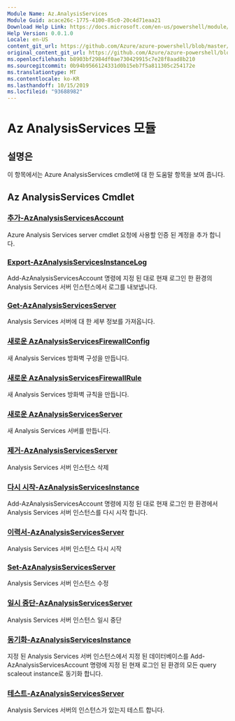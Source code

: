 ```yaml
---
Module Name: Az.AnalysisServices
Module Guid: acace26c-1775-4100-85c0-20c4d71eaa21
Download Help Link: https://docs.microsoft.com/en-us/powershell/module/az.analysisservices
Help Version: 0.0.1.0
Locale: en-US
content_git_url: https://github.com/Azure/azure-powershell/blob/master/src/AnalysisServices/AnalysisServices/help/Az.AnalysisServices.md
original_content_git_url: https://github.com/Azure/azure-powershell/blob/master/src/AnalysisServices/AnalysisServices/help/Az.AnalysisServices.md
ms.openlocfilehash: b8903bf2984df0ae730429915c7e28f8aad8b210
ms.sourcegitcommit: 0b94b9566124331d0b15eb7f5a811305c254172e
ms.translationtype: MT
ms.contentlocale: ko-KR
ms.lasthandoff: 10/15/2019
ms.locfileid: "93688982"
---
```

# Az AnalysisServices 모듈
## 설명은
이 항목에서는 Azure AnalysisServices cmdlet에 대 한 도움말 항목을 보여 줍니다.

## Az AnalysisServices Cmdlet
### [추가-AzAnalysisServicesAccount](Add-AzAnalysisServicesAccount.md)
Azure Analysis Services server cmdlet 요청에 사용할 인증 된 계정을 추가 합니다.

### [Export-AzAnalysisServicesInstanceLog](Export-AzAnalysisServicesInstanceLog.md)
Add-AzAnalysisServicesAccount 명령에 지정 된 대로 현재 로그인 한 환경의 Analysis Services 서버 인스턴스에서 로그를 내보냅니다.

### [Get-AzAnalysisServicesServer](Get-AzAnalysisServicesServer.md)
Analysis Services 서버에 대 한 세부 정보를 가져옵니다.

### [새로운 AzAnalysisServicesFirewallConfig](New-AzAnalysisServicesFirewallConfig.md)
새 Analysis Services 방화벽 구성을 만듭니다. 

### [새로운 AzAnalysisServicesFirewallRule](New-AzAnalysisServicesFirewallRule.md)
새 Analysis Services 방화벽 규칙을 만듭니다.

### [새로운 AzAnalysisServicesServer](New-AzAnalysisServicesServer.md)
새 Analysis Services 서버를 만듭니다.

### [제거-AzAnalysisServicesServer](Remove-AzAnalysisServicesServer.md)
Analysis Services 서버 인스턴스 삭제

### [다시 시작-AzAnalysisServicesInstance](Restart-AzAnalysisServicesInstance.md)
Add-AzAnalysisServicesAccount 명령에 지정 된 대로 현재 로그인 한 환경에서 Analysis Services 서버 인스턴스를 다시 시작 합니다.

### [이력서-AzAnalysisServicesServer](Resume-AzAnalysisServicesServer.md)
Analysis Services 서버 인스턴스 다시 시작

### [Set-AzAnalysisServicesServer](Set-AzAnalysisServicesServer.md)
Analysis Services 서버 인스턴스 수정

### [일시 중단-AzAnalysisServicesServer](Suspend-AzAnalysisServicesServer.md)
Analysis Services 서버 인스턴스 일시 중단

### [동기화-AzAnalysisServicesInstance](Sync-AzAnalysisServicesInstance.md)
지정 된 Analysis Services 서버 인스턴스에서 지정 된 데이터베이스를 Add-AzAnalysisServicesAccount 명령에 지정 된 현재 로그인 된 환경의 모든 query scaleout instance로 동기화 합니다.

### [테스트-AzAnalysisServicesServer](Test-AzAnalysisServicesServer.md)
Analysis Services 서버의 인스턴스가 있는지 테스트 합니다.

